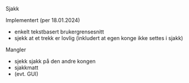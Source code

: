 Sjakk

Implementert (per 18.01.2024)
- enkelt tekstbasert brukergrensesnitt
- sjekk at et trekk er lovlig (inkludert at egen konge ikke settes i sjakk)

Mangler
- sjekk sjakk på den andre kongen
- sjakkmatt
- (evt. GUI)
